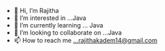 - 👋 Hi, I’m Rajitha
- 👀 I’m interested in ...Java
- 🌱 I’m currently learning ... Java
- 💞️ I’m looking to collaborate on ...Java
- 📫 How to reach me ...rajithakadem14@gmail.com


